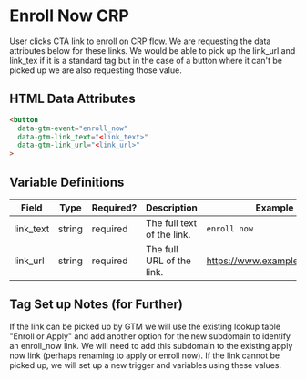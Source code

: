 # Enroll Now CRP

User clicks  CTA link to enroll on CRP flow. We are requesting the data attributes below for these links. We would be able to pick up the link_url and link_tex if it is a standard <a> tag but in the case of a button where it can't be picked up we are also requesting those value.


## HTML Data Attributes

```html
<button
  data-gtm-event="enroll_now"
  data-gtm-link_text="<link_text>"
  data-gtm-link_url="<link_url>"
>
```

## Variable Definitions

|Field|Type|Required?|Description|Example|
| --- | --- | --- | --- | --- |
|link_text|string|required|The full text of the link.|`enroll now`|
|link_url|string|required|The full URL of the link.|https://www.example.com/form|


## Tag Set up Notes (for Further)
If the link can be picked up by GTM we will use the existing lookup table "Enroll or Apply" and add another option for the new subdomain to identify an enroll_now link. We will need to add this subdomain to the existing apply now link (perhaps renaming to apply or enroll now). If the link cannot be picked up, we will set up a new trigger and variables using these values.
